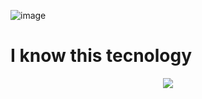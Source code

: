 ![image](https://github.com/codewithmahadihasan/codewithmahadihasan/assets/73072248/eea4e13c-1d71-4770-a053-48bdbd9dd2d8)

<h1>I know this tecnology</h1>
<p align="center">
  <a href="https://codewithmahadihasan.me">
    <img src="https://skillicons.dev/icons?i=js,aws,docker,azure,css,firebase,git,mongodb,mysql,react,py,postgres,express,nodejs" />
  </a>
</p>
